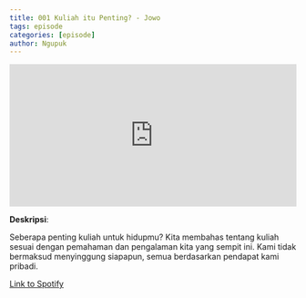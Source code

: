 ```yaml
---
title: 001 Kuliah itu Penting? - Jowo
tags: episode
categories: [episode]
author: Ngupuk
---
```


<iframe src="https://open.spotify.com/embed/episode/3pWgDJbvPihqDpJHY09LD6" width="100%" height="250" frameborder="0" allowtransparency="true" allow="encrypted-media"></iframe>

**Deskripsi**:

Seberapa penting kuliah untuk hidupmu? Kita membahas tentang kuliah sesuai dengan pemahaman dan pengalaman kita yang sempit ini.
Kami tidak bermaksud menyinggung siapapun, semua berdasarkan pendapat kami pribadi.

[Link to Spotify](https://open.spotify.com/episode/3pWgDJbvPihqDpJHY09LD6)
